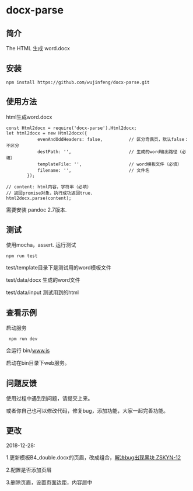 # docx-parse

## 简介


The HTML 生成 word.docx


## 安装


```
npm install https://github.com/wujinfeng/docx-parse.git
```

## 使用方法

html生成word.docx

```
const Html2docx = require('docx-parse').Html2docx;
let html2docx = new Html2docx({
            evenAndOddHeaders: false,          // 区分奇偶页，默认false：不区分
            destPath: '',                      // 生成的word输出路径（必填）
            templateFile: '',                  // word模板文件（必填）
            filename: '',                      // 文件名
        });

// content: html内容，字符串（必填）
// 返回promise对象，执行成功返回true.
html2docx.parse(content);

```

需要安装 pandoc 2.7版本.

## 测试


使用mocha，assert. 运行测试
 ```
 npm run test
 ```

test/template目录下是测试用的word模板文件

test/data/docx 生成的word文件

test/data/input 测试用到的html

## 查看示例


启动服务

 ```
  npm run dev
 ```

会运行 bin/www.js

启动在bin目录下web服务。


## 问题反馈

使用过程中遇到到问题，请提交上来。

或者你自己也可以修改代码，修复bug，添加功能，大家一起完善功能。


## 更改

2018-12-28:

1.更新模板B4_double.docx的页眉，改成组合，[解决bug出现黑块 ZSKYN-12](http://jira.iyunxiao.com/projects/ZSKYN/issues/ZSKYN-12?filter=allopenissues)

2.配置是否添加页眉

3.删除页眉，设置页面边距，内容居中
